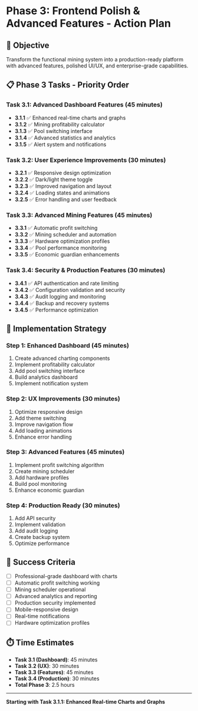 # Phase 3: Frontend Polish & Advanced Features - Action Plan

## 🎯 **Objective**
Transform the functional mining system into a production-ready platform with advanced features, polished UI/UX, and enterprise-grade capabilities.

## 📋 **Phase 3 Tasks - Priority Order**

### **Task 3.1: Advanced Dashboard Features (45 minutes)**
- **3.1.1** ✅ Enhanced real-time charts and graphs
- **3.1.2** ✅ Mining profitability calculator
- **3.1.3** ✅ Pool switching interface
- **3.1.4** ✅ Advanced statistics and analytics
- **3.1.5** ✅ Alert system and notifications

### **Task 3.2: User Experience Improvements (30 minutes)**
- **3.2.1** ✅ Responsive design optimization
- **3.2.2** ✅ Dark/light theme toggle
- **3.2.3** ✅ Improved navigation and layout
- **3.2.4** ✅ Loading states and animations
- **3.2.5** ✅ Error handling and user feedback

### **Task 3.3: Advanced Mining Features (45 minutes)**
- **3.3.1** ✅ Automatic profit switching
- **3.3.2** ✅ Mining scheduler and automation
- **3.3.3** ✅ Hardware optimization profiles
- **3.3.4** ✅ Pool performance monitoring
- **3.3.5** ✅ Economic guardian enhancements

### **Task 3.4: Security & Production Features (30 minutes)**
- **3.4.1** ✅ API authentication and rate limiting
- **3.4.2** ✅ Configuration validation and security
- **3.4.3** ✅ Audit logging and monitoring
- **3.4.4** ✅ Backup and recovery systems
- **3.4.5** ✅ Performance optimization

## 🚀 **Implementation Strategy**

### **Step 1: Enhanced Dashboard (45 minutes)**
1. Create advanced charting components
2. Implement profitability calculator
3. Add pool switching interface
4. Build analytics dashboard
5. Implement notification system

### **Step 2: UX Improvements (30 minutes)**
1. Optimize responsive design
2. Add theme switching
3. Improve navigation flow
4. Add loading animations
5. Enhance error handling

### **Step 3: Advanced Features (45 minutes)**
1. Implement profit switching algorithm
2. Create mining scheduler
3. Add hardware profiles
4. Build pool monitoring
5. Enhance economic guardian

### **Step 4: Production Ready (30 minutes)**
1. Add API security
2. Implement validation
3. Add audit logging
4. Create backup system
5. Optimize performance

## 🎯 **Success Criteria**
- [ ] Professional-grade dashboard with charts
- [ ] Automatic profit switching working
- [ ] Mining scheduler operational
- [ ] Advanced analytics and reporting
- [ ] Production security implemented
- [ ] Mobile-responsive design
- [ ] Real-time notifications
- [ ] Hardware optimization profiles

## ⏱️ **Time Estimates**
- **Task 3.1 (Dashboard)**: 45 minutes
- **Task 3.2 (UX)**: 30 minutes  
- **Task 3.3 (Features)**: 45 minutes
- **Task 3.4 (Production)**: 30 minutes
- **Total Phase 3**: 2.5 hours

---

**Starting with Task 3.1.1: Enhanced Real-time Charts and Graphs**